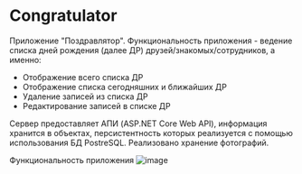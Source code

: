 # Congratulator
Приложение "Поздравлятор". Функциональность приложения - ведение списка дней рождения (далее ДР) друзей/знакомых/сотрудников, а именно: 
* Отображение всего списка ДР
* Отображение списка сегодняшних и ближайших ДР
* Удаление записей из списка ДР
* Редактирование записей в списке ДР

Сервер предоставляет АПИ (ASP.NET Core Web API), информация хранится в объектах, персистентность которых реализуется с помощью использования БД PostreSQL. Реализовано хранение фотографий. 

Функциональность приложения
![image](https://user-images.githubusercontent.com/68563967/220102788-72a5d4d2-f962-47f5-a7dd-2435abe49b64.png)


